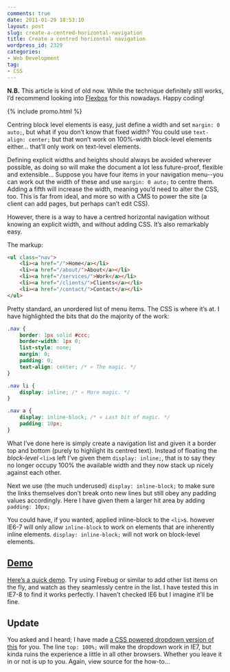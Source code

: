 ```yaml
---
comments: true
date: 2011-01-29 18:53:10
layout: post
slug: create-a-centred-horizontal-navigation
title: Create a centred horizontal navigation
wordpress_id: 2329
categories:
- Web Development
tag:
- CSS
---
```


<p class="c-highlight"><strong>N.B.</strong> This article is kind of old now.
While the technique definitely still works, I’d recommend looking into <a
href="https://developer.mozilla.org/en-US/docs/Learn/CSS/CSS_layout/Flexbox">Flexbox</a>
for this nowadays. Happy coding!</p>

{% include promo.html %}

Centring block level elements is easy, just define a width and set `margin:
0 auto;`, but what if you don’t know that fixed width? You could use
`text-align: center;` but that won’t work on 100%-width block-level elements
either… that’ll only work on text-level elements.

Defining explicit widths and heights should always be avoided wherever possible,
as doing so will make the document a lot less future-proof, flexible and
extensible… Suppose you have four items in your navigation menu--you can work
out the width of these and use `margin: 0 auto;` to centre them. Adding a fifth
will increase the width, meaning you’d need to alter the CSS, too. This is far
from ideal, and more so with a CMS to power the site (a client can add pages,
but perhaps can’t edit CSS).

However, there is a way to have a centred horizontal navigation without knowing
an explicit width, and without adding CSS. It’s also remarkably easy.

The markup:

```html
<ul class="nav">
    <li><a href="/">Home</a></li>
    <li><a href="/about/">About</a></li>
    <li><a href="/services/">Work</a></li>
    <li><a href="/clients/">Clients</a></li>
    <li><a href="/contact/">Contact</a></li>
</ul>
```

Pretty standard, an unordered list of menu items. The CSS is where it’s at.
I have highlighted the bits that do the majority of the work:

```css
.nav {
    border: 1px solid #ccc;
    border-width: 1px 0;
    list-style: none;
    margin: 0;
    padding: 0;
    text-align: center; /* « The magic. */
}

.nav li {
    display: inline; /* « More magic. */
}

.nav a {
    display: inline-block; /* « Last bit of magic. */
    padding: 10px;
}
```

What I’ve done here is simply create a navigation list and given it a border top
and bottom (purely to highlight its centred text). Instead of floating the
_block-level_ `<li>`s left I’ve given them `display: inline;`, that is to say
they no longer occupy 100% the available width and they now stack up nicely
against each other.

Next we use (the much underused) `display: inline-block;` to make sure the links
themselves don’t break onto new lines but still obey any padding values
accordingly. Here I have given them a larger hit area by adding `padding: 10px;`

You could have, if you wanted, applied inline-block to the `<li>`s. however
IE6-7 will only allow `inline-block` to work on elements that are inherently
inline elements. `display: inline-block;` will not work on block-level elements.

## [Demo](/demos/centred-nav/)

[Here’s a quick demo](/demos/centred-nav/). Try using Firebug or similar to add
other list items on the fly, and watch as they seamlessly centre in the list. I
have tested this in IE7-8 to find it works perfectly. I haven’t checked IE6 but
I imagine it’ll be fine.

## Update

You asked and I heard; I have made [a CSS powered dropdown version of this](/demos/centred-nav/dropdown.html)
for you. The line `top: 100%;` will make the dropdown work in IE7, but kinda
ruins the experience a little in all other browsers. Whether you leave it in or
not is up to you. Again, view source for the how-to…
